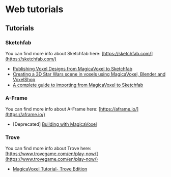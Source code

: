 # Web tutorials

## Tutorials



### Sketchfab

You can find more info about Sketchfab here: [https://sketchfab.com/](https://sketchfab.com/)

* [Publishing Voxel Designs from MagicaVoxel to Sketchfab](https://sketchfab.com/blogs/community/publishing-voxel-designs-from-magicavoxel-to-sketchfab/)
* [Creating a 3D Star Wars scene in voxels using MagicaVoxel, Blender and VoxelShop](https://sketchfab.com/blogs/community/tutorial-creating-a-3d-star-wars-scene-in-voxels-using-magicavoxel-blender-and-voxelshop/)
* [A complete guide to importing from MagicaVoxel to Sketchfab](https://sketchfab.com/blogs/community/complete-guide-importing-magicavoxel-sketchfab/)

### A-Frame

You can find more info about A-Frame here: [https://aframe.io/](https://aframe.io/)

* \[Deprecated\] [Building with MagicaVoxel](https://aframe.io/docs/0.8.0/guides/building-with-magicavoxel.html)

### Trove

You can find more info about Trove here: [https://www.trovegame.com/en/play-now/](https://www.trovegame.com/en/play-now/)

* [MagicaVoxel Tutorial- Trove Edition](https://ritztales.wordpress.com/2014/07/18/magicavoxel-tutorial-trove-edition/)







